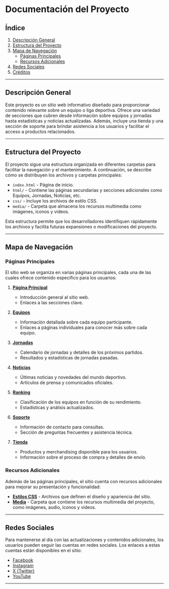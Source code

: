 # Documentación del Proyecto

## Índice

1. [Descripción General](#descripcion-general)
2. [Estructura del Proyecto](#estructura-del-proyecto)
3. [Mapa de Navegación](#mapa-de-navegacion)
   - [Páginas Principales](#paginas-principales)
   - [Recursos Adicionales](#recursos-adicionales)
4. [Redes Sociales](#redes-sociales)
5. [Créditos](#creditos)

---

## Descripción General

Este proyecto es un sitio web informativo diseñado para proporcionar contenido relevante sobre un equipo o liga deportiva. Ofrece una variedad de secciones que cubren desde información sobre equipos y jornadas hasta estadísticas y noticias actualizadas. Además, incluye una tienda y una sección de soporte para brindar asistencia a los usuarios y facilitar el acceso a productos relacionados.

---

## Estructura del Proyecto

El proyecto sigue una estructura organizada en diferentes carpetas para facilitar la navegación y el mantenimiento. A continuación, se describe cómo se distribuyen los archivos y carpetas principales:

- `index.html` - Página de inicio.
- `html/` - Contiene las páginas secundarias y secciones adicionales como Equipos, Jornadas, Noticias, etc.
- `css/` - Incluye los archivos de estilo CSS.
- `media/` - Carpeta que almacena los recursos multimedia como imágenes, íconos y videos.

Esta estructura permite que los desarrolladores identifiquen rápidamente los archivos y facilita futuras expansiones o modificaciones del proyecto.

---

## Mapa de Navegación

### Páginas Principales

El sitio web se organiza en varias páginas principales, cada una de las cuales ofrece contenido específico para los usuarios:

1. **[Página Principal](index.html)**
   - Introducción general al sitio web.
   - Enlaces a las secciones clave.

2. **[Equipos](html/equipos.html)**
   - Información detallada sobre cada equipo participante.
   - Enlaces a páginas individuales para conocer más sobre cada equipo.

3. **[Jornadas](html/jornadas.html)**
   - Calendario de jornadas y detalles de los próximos partidos.
   - Resultados y estadísticas de jornadas pasadas.

4. **[Noticias](html/Noticia.html)**
   - Últimas noticias y novedades del mundo deportivo.
   - Artículos de prensa y comunicados oficiales.

5. **[Ranking](html/ranking.html)**
   - Clasificación de los equipos en función de su rendimiento.
   - Estadísticas y análisis actualizados.

6. **[Soporte](html/soporte.html)**
   - Información de contacto para consultas.
   - Sección de preguntas frecuentes y asistencia técnica.

7. **[Tienda](html/tienda.html)**
   - Productos y merchandising disponible para los usuarios.
   - Información sobre el proceso de compra y detalles de envío.

### Recursos Adicionales

Además de las páginas principales, el sitio cuenta con recursos adicionales para mejorar su presentación y funcionalidad:

- **[Estilos CSS](css/)** - Archivos que definen el diseño y apariencia del sitio.
- **[Media](media/)** - Carpeta que contiene los recursos multimedia del proyecto, como imágenes, audio, íconos y videos.

---

## Redes Sociales

Para mantenerse al día con las actualizaciones y contenidos adicionales, los usuarios pueden seguir las cuentas en redes sociales. Los enlaces a estas cuentas están disponibles en el sitio:

- [Facebook](https://www.facebook.com/ferugby1923/?locale=es_ES)
- [Instagram](https://www.instagram.com/ferugby/?hl=es)
- [X (Twitter)](https://x.com/ferugby?lang=es)
- [YouTube](https://www.youtube.com/user/FERUGBYTV)

---

